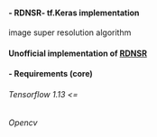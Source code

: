 #### - RDNSR- tf.Keras implementation
image super resolution algorithm 
#### Unofficial implementation of [RDNSR](https://arxiv.org/pdf/1802.08797.pdf)


#### - Requirements (core)
###### Tensorflow 1.13 <=
###### Opencv



